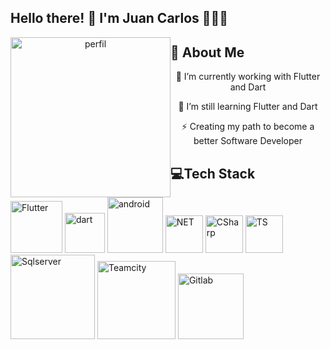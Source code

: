 ## Hello there! 👋 I'm Juan Carlos 👨🏻‍💻

<p align="center" width="300">
   <img width="256" alt="perfil" style="float: left" src="https://github.com/user-attachments/assets/43050259-4972-4c28-b3d4-b592e9c5f955" />
   
</p>


## 🚀 About Me

<p align="center" width="300">
  🔭 I’m currently working with Flutter and Dart
</p>

<p align="center" width="300">
  🌱 I’m still learning Flutter and Dart 
</p>

<p align="center" width="300">
  ⚡ Creating my path to become a better Software Developer 
</p>


## 💻Tech Stack
<p>
  <img width="83" alt="Flutter" src="https://github.com/user-attachments/assets/a2747ba5-f4ee-4980-a81a-792e2eefdbf8" />
  <img width="64" alt="dart" src="https://github.com/user-attachments/assets/2625d7fa-5121-47aa-9705-aaf50a24fcd2" />
  <img width="89" alt="android" src="https://github.com/user-attachments/assets/d8f429de-9cf0-43df-9d8d-c5913381f264" />

  <img width="60" alt="NET" src= "https://github.com/user-attachments/assets/da26e08f-107a-4600-ba17-d2a13793d628"/>
  <img width="60" alt="CSharp" src= "https://github.com/user-attachments/assets/4cc5b7e0-720e-4e59-a90f-303791965ee6"/>
  <img width="60" alt="TS" src= "https://github.com/user-attachments/assets/39404397-1c0e-4482-bfcf-b0b61d413f1c"/>
  <img width="135" alt="Sqlserver" src= "https://github.com/user-attachments/assets/4ff67236-8f0e-430f-be43-42769fd255ba"/>

  <img width="125" alt="Teamcity" src= "https://github.com/user-attachments/assets/54872d9a-660d-408e-8bf8-98aec5289673"/>
  <img width="105" alt="Gitlab" src= "https://github.com/user-attachments/assets/cae77917-ee02-4009-a0b6-96a8fe1a29f3"/>
</p>







<!--

**Teren91/Teren91** is a ✨ _special_ ✨ repository because its `README.md` (this file) appears on your GitHub profile.

Here are some ideas to get you started:


- 
- 
- 💬 Ask me about Software development
- ⚡ Fun fact: ...
-->
